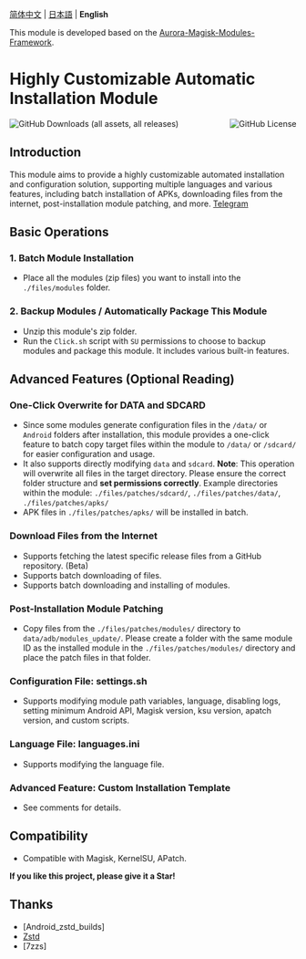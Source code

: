 [简体中文](README.md) | [日本語](README_JP.md) | **English**

This module is developed based on the [Aurora-Magisk-Modules-Framework](https://github.com/Aurora-Nasa-1/AMMF).

# Highly Customizable Automatic Installation Module

<div style="display: flex; justify-content: space-between;">
    <img src="https://img.shields.io/github/downloads/Aurora-Nasa-1/ARMIAS/total" alt="GitHub Downloads (all assets, all releases)" style="margin-right: 10px;">
    <img src="https://img.shields.io/github/license/Aurora-Nasa-1/ARMIAS" alt="GitHub License">
</div>

## Introduction

This module aims to provide a highly customizable automated installation and configuration solution, supporting multiple languages and various features, including batch installation of APKs, downloading files from the internet, post-installation module patching, and more.
[Telegram](https://t.me/+w7TQLtEex00wMDk1)

## Basic Operations

### 1. Batch Module Installation

- Place all the modules (zip files) you want to install into the `./files/modules` folder.

### 2. Backup Modules / Automatically Package This Module

- Unzip this module's zip folder.
- Run the `Click.sh` script with `SU` permissions to choose to backup modules and package this module. It includes various built-in features.

## Advanced Features (Optional Reading)

### One-Click Overwrite for DATA and SDCARD

- Since some modules generate configuration files in the `/data/` or `Android` folders after installation, this module provides a one-click feature to batch copy target files within the module to `/data/` or `/sdcard/` for easier configuration and usage.
- It also supports directly modifying `data` and `sdcard`.
  **Note**: This operation will overwrite all files in the target directory. Please ensure the correct folder structure and **set permissions correctly**.
  Example directories within the module: `./files/patches/sdcard/`, `./files/patches/data/`, `./files/patches/apks/`
- APK files in `./files/patches/apks/` will be installed in batch.

### Download Files from the Internet

- Supports fetching the latest specific release files from a GitHub repository. (Beta)
- Supports batch downloading of files.
- Supports batch downloading and installing of modules.

### Post-Installation Module Patching

- Copy files from the `./files/patches/modules/` directory to `data/adb/modules_update/`.
  Please create a folder with the same module ID as the installed module in the `./files/patches/modules/` directory and place the patch files in that folder.

### Configuration File: settings.sh

- Supports modifying module path variables, language, disabling logs, setting minimum Android API, Magisk version, ksu version, apatch version, and custom scripts.

### Language File: languages.ini

- Supports modifying the language file.

### Advanced Feature: Custom Installation Template

- See comments for details.

## Compatibility

- Compatible with Magisk, KernelSU, APatch.

**If you like this project, please give it a Star!**

## Thanks

- [Android_zstd_builds]
- [Zstd]
- [7zzs]

[Zstd]: https://github.com/facebook/zstd
[Zip-Rust]: https://github.com/yxy-os/zip-rust
